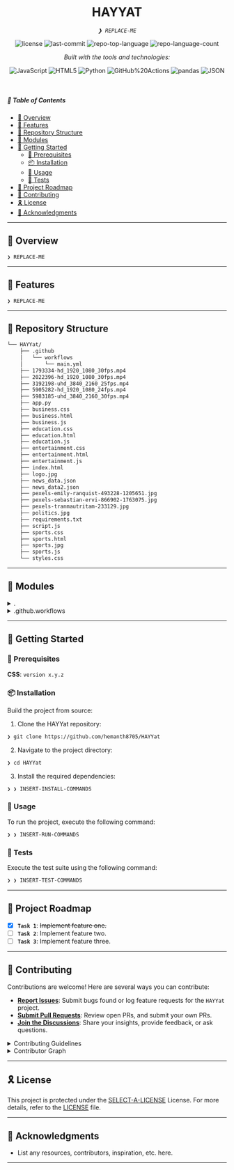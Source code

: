 <p align="center">
    <h1 align="center">HAYYAT</h1>
</p>
<p align="center">
    <em><code>❯ REPLACE-ME</code></em>
</p>
<p align="center">
	<img src="https://img.shields.io/github/license/hemanth8705/HAYYat?style=flat&logo=opensourceinitiative&logoColor=white&color=0080ff" alt="license">
	<img src="https://img.shields.io/github/last-commit/hemanth8705/HAYYat?style=flat&logo=git&logoColor=white&color=0080ff" alt="last-commit">
	<img src="https://img.shields.io/github/languages/top/hemanth8705/HAYYat?style=flat&color=0080ff" alt="repo-top-language">
	<img src="https://img.shields.io/github/languages/count/hemanth8705/HAYYat?style=flat&color=0080ff" alt="repo-language-count">
</p>
<p align="center">
		<em>Built with the tools and technologies:</em>
</p>
<p align="center">
	<img src="https://img.shields.io/badge/JavaScript-F7DF1E.svg?style=flat&logo=JavaScript&logoColor=black" alt="JavaScript">
	<img src="https://img.shields.io/badge/HTML5-E34F26.svg?style=flat&logo=HTML5&logoColor=white" alt="HTML5">
	<img src="https://img.shields.io/badge/Python-3776AB.svg?style=flat&logo=Python&logoColor=white" alt="Python">
	<img src="https://img.shields.io/badge/GitHub%20Actions-2088FF.svg?style=flat&logo=GitHub-Actions&logoColor=white" alt="GitHub%20Actions">
	<img src="https://img.shields.io/badge/pandas-150458.svg?style=flat&logo=pandas&logoColor=white" alt="pandas">
	<img src="https://img.shields.io/badge/JSON-000000.svg?style=flat&logo=JSON&logoColor=white" alt="JSON">
</p>

<br>

##### 🔗 Table of Contents

- [📍 Overview](#-overview)
- [👾 Features](#-features)
- [📂 Repository Structure](#-repository-structure)
- [🧩 Modules](#-modules)
- [🚀 Getting Started](#-getting-started)
    - [🔖 Prerequisites](#-prerequisites)
    - [📦 Installation](#-installation)
    - [🤖 Usage](#-usage)
    - [🧪 Tests](#-tests)
- [📌 Project Roadmap](#-project-roadmap)
- [🤝 Contributing](#-contributing)
- [🎗 License](#-license)
- [🙌 Acknowledgments](#-acknowledgments)

---

## 📍 Overview

<code>❯ REPLACE-ME</code>

---

## 👾 Features

<code>❯ REPLACE-ME</code>

---

## 📂 Repository Structure

```sh
└── HAYYat/
    ├── .github
    │   └── workflows
    │       └── main.yml
    ├── 1793334-hd_1920_1080_30fps.mp4
    ├── 2022396-hd_1920_1080_30fps.mp4
    ├── 3192198-uhd_3840_2160_25fps.mp4
    ├── 5905282-hd_1920_1080_24fps.mp4
    ├── 5983185-uhd_3840_2160_30fps.mp4
    ├── app.py
    ├── business.css
    ├── business.html
    ├── business.js
    ├── education.css
    ├── education.html
    ├── education.js
    ├── entertainment.css
    ├── entertainment.html
    ├── entertainment.js
    ├── index.html
    ├── logo.jpg
    ├── news_data.json
    ├── news_data2.json
    ├── pexels-emily-ranquist-493228-1205651.jpg
    ├── pexels-sebastian-ervi-866902-1763075.jpg
    ├── pexels-tranmautritam-233129.jpg
    ├── politics.jpg
    ├── requirements.txt
    ├── script.js
    ├── sports.css
    ├── sports.html
    ├── sports.jpg
    ├── sports.js
    └── styles.css
```

---

## 🧩 Modules

<details closed><summary>.</summary>

| File | Summary |
| --- | --- |
| [news_data2.json](https://github.com/hemanth8705/HAYYat/blob/main/news_data2.json) | <code>❯ REPLACE-ME</code> |
| [news_data.json](https://github.com/hemanth8705/HAYYat/blob/main/news_data.json) | <code>❯ REPLACE-ME</code> |
| [styles.css](https://github.com/hemanth8705/HAYYat/blob/main/styles.css) | <code>❯ REPLACE-ME</code> |
| [index.html](https://github.com/hemanth8705/HAYYat/blob/main/index.html) | <code>❯ REPLACE-ME</code> |
| [business.css](https://github.com/hemanth8705/HAYYat/blob/main/business.css) | <code>❯ REPLACE-ME</code> |
| [business.html](https://github.com/hemanth8705/HAYYat/blob/main/business.html) | <code>❯ REPLACE-ME</code> |
| [business.js](https://github.com/hemanth8705/HAYYat/blob/main/business.js) | <code>❯ REPLACE-ME</code> |
| [script.js](https://github.com/hemanth8705/HAYYat/blob/main/script.js) | <code>❯ REPLACE-ME</code> |
| [entertainment.js](https://github.com/hemanth8705/HAYYat/blob/main/entertainment.js) | <code>❯ REPLACE-ME</code> |
| [sports.html](https://github.com/hemanth8705/HAYYat/blob/main/sports.html) | <code>❯ REPLACE-ME</code> |
| [sports.js](https://github.com/hemanth8705/HAYYat/blob/main/sports.js) | <code>❯ REPLACE-ME</code> |
| [entertainment.css](https://github.com/hemanth8705/HAYYat/blob/main/entertainment.css) | <code>❯ REPLACE-ME</code> |
| [entertainment.html](https://github.com/hemanth8705/HAYYat/blob/main/entertainment.html) | <code>❯ REPLACE-ME</code> |
| [education.css](https://github.com/hemanth8705/HAYYat/blob/main/education.css) | <code>❯ REPLACE-ME</code> |
| [sports.css](https://github.com/hemanth8705/HAYYat/blob/main/sports.css) | <code>❯ REPLACE-ME</code> |
| [education.html](https://github.com/hemanth8705/HAYYat/blob/main/education.html) | <code>❯ REPLACE-ME</code> |
| [requirements.txt](https://github.com/hemanth8705/HAYYat/blob/main/requirements.txt) | <code>❯ REPLACE-ME</code> |
| [app.py](https://github.com/hemanth8705/HAYYat/blob/main/app.py) | <code>❯ REPLACE-ME</code> |
| [education.js](https://github.com/hemanth8705/HAYYat/blob/main/education.js) | <code>❯ REPLACE-ME</code> |

</details>

<details closed><summary>.github.workflows</summary>

| File | Summary |
| --- | --- |
| [main.yml](https://github.com/hemanth8705/HAYYat/blob/main/.github/workflows/main.yml) | <code>❯ REPLACE-ME</code> |

</details>

---

## 🚀 Getting Started

### 🔖 Prerequisites

**CSS**: `version x.y.z`

### 📦 Installation

Build the project from source:

1. Clone the HAYYat repository:
```sh
❯ git clone https://github.com/hemanth8705/HAYYat
```

2. Navigate to the project directory:
```sh
❯ cd HAYYat
```

3. Install the required dependencies:
```sh
❯ ❯ INSERT-INSTALL-COMMANDS
```

### 🤖 Usage

To run the project, execute the following command:

```sh
❯ ❯ INSERT-RUN-COMMANDS
```

### 🧪 Tests

Execute the test suite using the following command:

```sh
❯ ❯ INSERT-TEST-COMMANDS
```

---

## 📌 Project Roadmap

- [X] **`Task 1`**: <strike>Implement feature one.</strike>
- [ ] **`Task 2`**: Implement feature two.
- [ ] **`Task 3`**: Implement feature three.

---

## 🤝 Contributing

Contributions are welcome! Here are several ways you can contribute:

- **[Report Issues](https://github.com/hemanth8705/HAYYat/issues)**: Submit bugs found or log feature requests for the `HAYYat` project.
- **[Submit Pull Requests](https://github.com/hemanth8705/HAYYat/blob/main/CONTRIBUTING.md)**: Review open PRs, and submit your own PRs.
- **[Join the Discussions](https://github.com/hemanth8705/HAYYat/discussions)**: Share your insights, provide feedback, or ask questions.

<details closed>
<summary>Contributing Guidelines</summary>

1. **Fork the Repository**: Start by forking the project repository to your github account.
2. **Clone Locally**: Clone the forked repository to your local machine using a git client.
   ```sh
   git clone https://github.com/hemanth8705/HAYYat
   ```
3. **Create a New Branch**: Always work on a new branch, giving it a descriptive name.
   ```sh
   git checkout -b new-feature-x
   ```
4. **Make Your Changes**: Develop and test your changes locally.
5. **Commit Your Changes**: Commit with a clear message describing your updates.
   ```sh
   git commit -m 'Implemented new feature x.'
   ```
6. **Push to github**: Push the changes to your forked repository.
   ```sh
   git push origin new-feature-x
   ```
7. **Submit a Pull Request**: Create a PR against the original project repository. Clearly describe the changes and their motivations.
8. **Review**: Once your PR is reviewed and approved, it will be merged into the main branch. Congratulations on your contribution!
</details>

<details closed>
<summary>Contributor Graph</summary>
<br>
<p align="left">
   <a href="https://github.com{/hemanth8705/HAYYat/}graphs/contributors">
      <img src="https://contrib.rocks/image?repo=hemanth8705/HAYYat">
   </a>
</p>
</details>

---

## 🎗 License

This project is protected under the [SELECT-A-LICENSE](https://choosealicense.com/licenses) License. For more details, refer to the [LICENSE](https://choosealicense.com/licenses/) file.

---

## 🙌 Acknowledgments

- List any resources, contributors, inspiration, etc. here.

---
